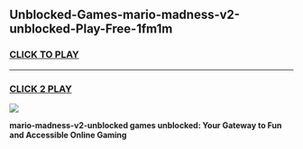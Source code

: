 
## Unblocked-Games-mario-madness-v2-unblocked-Play-Free-1fm1m
<h3>
<a href="https://premium76.site?title=mario-madness-v2-unblocked&ref=18A1">CLICK TO PLAY</a></h3>
<hr>

<h3>
<a href="https://premium76.site?title=mario-madness-v2-unblocked&ref=18A1">CLICK 2 PLAY</a>
  
</h3>

<a href="https://premium76.site?title=mario-madness-v2-unblocked&ref=18A1"><img src="https://clearcache.store/games.png"></a>


**mario-madness-v2-unblocked games unblocked: Your Gateway to Fun and Accessible Online Gaming**
